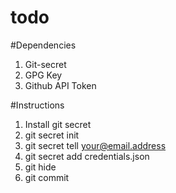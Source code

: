 # todo

#Dependencies
1. Git-secret
2. GPG Key
3. Github API Token

#Instructions
1. Install git secret
2. git secret init
3. git secret tell <your@email.address>
4. git secret add credentials.json
4. git hide
5. git commit
